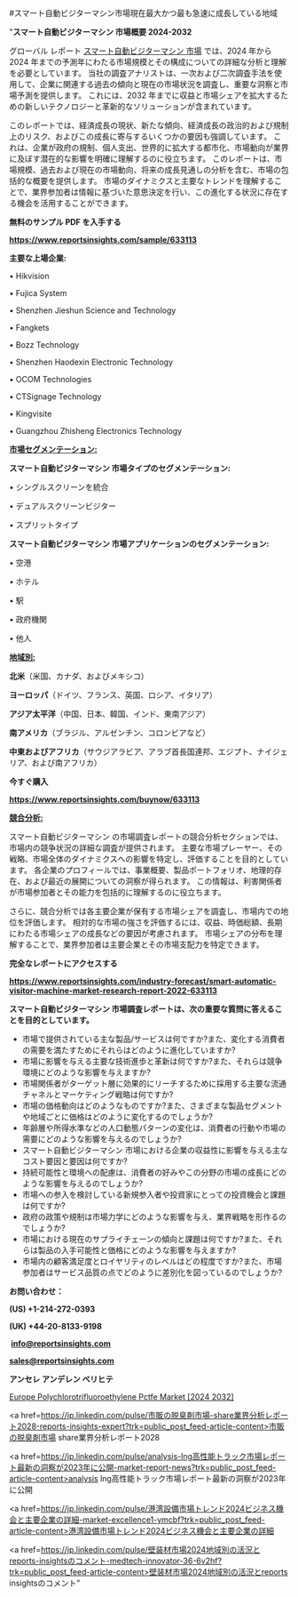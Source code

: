 #スマート自動ビジターマシン市場現在最大かつ最も急速に成長している地域

"<strong>スマート自動ビジターマシン 市場概要 2024-2032</strong>

グローバル レポート <a href=https://www.reportsinsights.com/sample/633113>スマート自動ビジターマシン 市場</a> では、2024 年から 2024 年までの予測年にわたる市場規模とその構成についての詳細な分析と理解を必要としています。 当社の調査アナリストは、一次および二次調査手法を使用して、企業に関連する過去の傾向と現在の市場状況を調査し、重要な洞察と市場予測を提供します。 これには、2032 年までに収益と市場シェアを拡大​​するための新しいテクノロジーと革新的なソリューションが含まれています。

このレポートでは、経済成長の現状、新たな傾向、経済成長の政治的および規制上のリスク、およびこの成長に寄与するいくつかの要因も強調しています。 これは、企業が政府の規制、個人支出、世界的に拡大する都市化、市場動向が業界に及ぼす潜在的な影響を明確に理解するのに役立ちます。 このレポートは、市場規模、過去および現在の市場動向、将来の成長見通しの分析を含む、市場の包括的な概要を提供します。 市場のダイナミクスと主要なトレンドを理解することで、業界参加者は情報に基づいた意思決定を行い、この進化する状況に存在する機会を活用することができます。

<strong><b>無料のサンプル PDF を入手する</b></strong>

<a href=https://www.reportsinsights.com/sample/633113><strong><u>https://www.reportsinsights.com/sample/633113</u></strong></a>

<strong>主要な上場企業:</strong>

• Hikvision

• Fujica System

• Shenzhen Jieshun Science and Technology

• Fangkets

• Bozz Technology

• Shenzhen Haodexin Electronic Technology

• OCOM Technologies

• CTSignage Technology

• Kingvisite

• Guangzhou Zhisheng Electronics Technology

<strong><u>市場セグメンテーション</u></strong><strong><u>:</u></strong>

<strong>スマート自動ビジターマシン 市場タイプのセグメンテーション:</strong>

• シングルスクリーンを統合

• デュアルスクリーンビジター

• スプリットタイプ

<strong>スマート自動ビジターマシン 市場アプリケーションのセグメンテーション:</strong>

• 空港

• ホテル

• 駅

• 政府機関

• 他人

<strong><u>地域別</u></strong><strong><u>:</u></strong>

<strong>北米</strong>（米国、カナダ、およびメキシコ）

<strong>ヨーロッパ</strong>（ドイツ、フランス、英国、ロシア、イタリア）

<strong>アジア太平洋</strong>（中国、日本、韓国、インド、東南アジア）

<strong>南アメリカ</strong>（ブラジル、アルゼンチン、コロンビアなど）

<strong>中東およびアフリカ</strong>（サウジアラビア、アラブ首長国連邦、エジプト、ナイジェリア、および南アフリカ）

<strong>今すぐ購入</strong>

<a href=https://www.reportsinsights.com/buynow/633113><strong><u>https://www.reportsinsights.com/buynow/633113</u></strong></a>

<strong><u>競合分析:</u></strong>

スマート自動ビジターマシン の市場調査レポートの競合分析セクションでは、市場内の競争状況の詳細な調査が提供されます。 主要な市場プレーヤー、その戦略、市場全体のダイナミクスへの影響を特定し、評価することを目的としています。 各企業のプロフィールでは、事業概要、製品ポートフォリオ、地理的存在、および最近の展開についての洞察が得られます。 この情報は、利害関係者が市場参加者とその能力を包括的に理解するのに役立ちます。

さらに、競合分析では各主要企業が保有する市場シェアを調査し、市場内での地位を評価します。 相対的な市場の強さを評価するには、収益、時価総額、長期にわたる市場シェアの成長などの要因が考慮されます。 市場シェアの分布を理解することで、業界参加者は主要企業とその市場支配力を特定できます。

<strong>完全なレポートにアクセスする</strong>

<a href=https://www.reportsinsights.com/industry-forecast/smart-automatic-visitor-machine-market-research-report-2022-633113><strong><u><b>https://www.reportsinsights.com/industry-forecast/smart-automatic-visitor-machine-market-research-report-2022-633113</b></u></strong></a>

<strong><b>スマート自動ビジターマシン 市場調査レポートは、次の重要な質問に答えることを目的としています。</b></strong>
<ul>
  <li>市場で提供されている主な製品/サービスは何ですか?また、変化する消費者の需要を満たすためにそれらはどのように進化していますか?</li>
  <li>市場に影響を与える主要な技術進歩と革新は何ですか?また、それらは競争環境にどのような影響を与えますか?</li>
  <li>市場関係者がターゲット層に効果的にリーチするために採用する主要な流通チャネルとマーケティング戦略は何ですか?</li>
  <li>市場の価格動向はどのようなものですか?また、さまざまな製品セグメントや地域ごとに価格はどのように変化するのでしょうか?</li>
  <li>年齢層や所得水準などの人口動態パターンの変化は、消費者の行動や市場の需要にどのような影響を与えるのでしょうか?</li>
  <li>スマート自動ビジターマシン 市場における企業の収益性に影響を与える主なコスト要因と要因は何ですか?</li>
  <li>持続可能性と環境への配慮は、消費者の好みやこの分野の市場の成長にどのような影響を与えるのでしょうか?</li>
  <li>市場への参入を検討している新規参入者や投資家にとっての投資機会と課題は何ですか?</li>
  <li>政府の政策や規制は市場力学にどのような影響を与え、業界戦略を形作るのでしょうか?</li>
  <li>市場における現在のサプライチェーンの傾向と課題は何ですか?また、それらは製品の入手可能性と価格にどのような影響を与えますか?</li>
  <li>市場内の顧客満足度とロイヤリティのレベルはどの程度ですか?また、市場参加者はサービス品質の点でどのように差別化を図っているのでしょうか?</li>
</ul>
<strong>お問い合わせ：</strong>

<strong>(US) +1-214-272-0393</strong>

<strong>(UK) +44-20-8133-9198</strong>

<strong> </strong><a href=info@reportsinsights.com><strong><u>info@reportsinsights.com</u></strong></a>

<a href=sales@reportsinsights.com><strong><u>sales@reportsinsights.com</u></strong></a>

<strong>アンセレ アンデレン ベリヒテ</strong>

<a href=https://www.linkedin.com/pulse/europe-polychlorotrifluoroethylene-pctfe-markets-tkggf/>Europe Polychlorotrifluoroethylene Pctfe Market [2024 2032]</a>

<a href=https://jp.linkedin.com/pulse/市販の脱臭剤市場-share業界分析レポート2028-reports-insights-expert?trk=public_post_feed-article-content>市販の脱臭剤市場 share業界分析レポート2028</a>

<a href=https://jp.linkedin.com/pulse/analysis-lng高性能トラック市場レポート最新の洞察が2023年に公開-market-report-news?trk=public_post_feed-article-content>analysis lng高性能トラック市場レポート最新の洞察が2023年に公開</a>

<a href=https://jp.linkedin.com/pulse/港湾設備市場トレンド2024ビジネス機会と主要企業の詳細-market-excellence1-ymcbf?trk=public_post_feed-article-content>港湾設備市場トレンド2024ビジネス機会と主要企業の詳細</a>

<a href=https://jp.linkedin.com/pulse/壁装材市場2024地域別の活況とreports-insightsのコメント-medtech-innovator-36-6v2hf?trk=public_post_feed-article-content>壁装材市場2024地域別の活況とreports insightsのコメント</a>"
